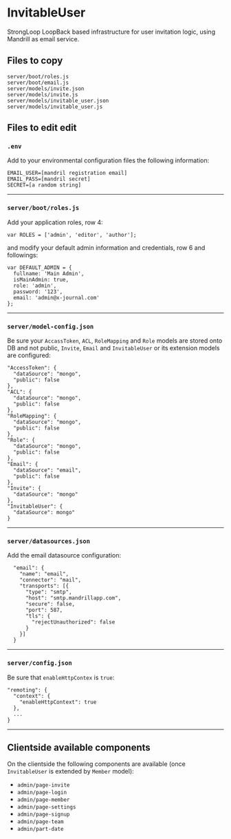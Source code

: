 # InvitableUser

StrongLoop LoopBack based infrastructure for user invitation logic, using Mandrill as email service.

## Files to copy

```
server/boot/roles.js
server/boot/email.js
server/models/invite.json
server/models/invite.js
server/models/invitable_user.json
server/models/invitable_user.js
```


## Files to edit edit

### `.env`

Add to your environmental configuration files the following information:

```
EMAIL_USER=[mandril registration email]
EMAIL_PASS=[mandril secret]
SECRET=[a random string]
```

- - -

### `server/boot/roles.js`

Add your application roles, row 4:

```
var ROLES = ['admin', 'editor', 'author'];
```

and modify your default admin information and credentials, row 6 and followings:

```
var DEFAULT_ADMIN = {
  fullname: 'Main Admin',
  isMainAdmin: true,
  role: 'admin',
  password: '123',
  email: 'admin@x-journal.com'
};
```

- - -

### `server/model-config.json`

Be sure your `AccassToken`, `ACL`, `RoleMapping` and `Role` models are stored onto DB and not public, `Invite`, `Email` and `InvitableUser` or its extension models are configured:

```
"AccessToken": {
  "dataSource": "mongo",
  "public": false
},
"ACL": {
  "dataSource": "mongo",
  "public": false
},
"RoleMapping": {
  "dataSource": "mongo",
  "public": false
},
"Role": {
  "dataSource": "mongo",
  "public": false
},
"Email": {
  "dataSource": "email",
  "public": false
},
"Invite": {
  "dataSource": "mongo"
},
"InvitableUser": {
  "dataSource": mongo"
}
```

- - -

### `server/datasources.json`

Add the email datasource configuration:

```
  "email": {
    "name": "email",
    "connector": "mail",
    "transports": [{
      "type": "smtp",
      "host": "smtp.mandrillapp.com",
      "secure": false,
      "port": 587,
      "tls": {
        "rejectUnauthorized": false
      }
    }]
  }
```

- - -

### `server/config.json`

Be sure that `enableHttpContex` is `true`:

```
"remoting": {
  "context": {
    "enableHttpContext": true
  },
  ...
}
```

- - -

## Clientside available components

On the clientside the following components are available (once `InvitableUser` is extended by `Member` model):

- `admin/page-invite`
- `admin/page-login`
- `admin/page-member`
- `admin/page-settings`
- `admin/page-signup`
- `admin/page-team`
- `admin/part-date`

